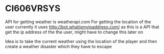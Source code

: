# CI606VRSYS 

API for getting weather is weatherapi.com
For getting the location of the user currently it uses http://bot.whatismyipaddress.com/ as this is a API that get the ip address of the the user, might have to change this later on

Idea is to take the current weather using the location of the player and then create a weather disaster which they have to escape 
